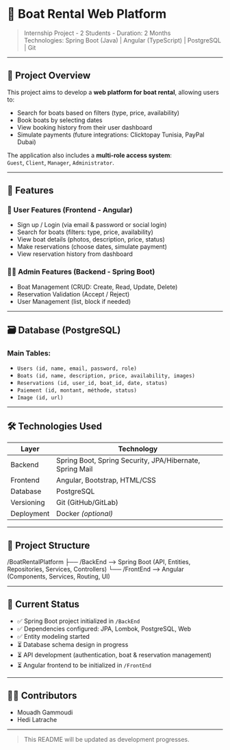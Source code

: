# 🌊 Boat Rental Web Platform

> Internship Project - 2 Students - Duration: 2 Months  
> Technologies: Spring Boot (Java) | Angular (TypeScript) | PostgreSQL | Git

---

## 🚀 Project Overview

This project aims to develop a **web platform for boat rental**, allowing users to:

- Search for boats based on filters (type, price, availability)
- Book boats by selecting dates
- View booking history from their user dashboard
- Simulate payments (future integrations: Clicktopay Tunisia, PayPal Dubai)

The application also includes a **multi-role access system**:  
`Guest`, `Client`, `Manager`, `Administrator`.

---

## 🧩 Features

### 👤 User Features (Frontend - Angular)

- Sign up / Login (via email & password or social login)
- Search for boats (filters: type, price, availability)
- View boat details (photos, description, price, status)
- Make reservations (choose dates, simulate payment)
- View reservation history from dashboard

### 👨‍💼 Admin Features (Backend - Spring Boot)

- Boat Management (CRUD: Create, Read, Update, Delete)
- Reservation Validation (Accept / Reject)
- User Management (list, block if needed)

---

## 🗃️ Database (PostgreSQL)

### Main Tables:
- `Users (id, name, email, password, role)`
- `Boats (id, name, description, price, availability, images)`
- `Reservations (id, user_id, boat_id, date, status)`
- `Paiement (id, montant, méthode, status)`
- `Image (id, url)`

---

## 🛠️ Technologies Used

| Layer        | Technology                                                             |
|--------------|------------------------------------------------------------------------|
| Backend      | Spring Boot, Spring Security, JPA/Hibernate, Spring Mail              |
| Frontend     | Angular, Bootstrap, HTML/CSS                                           |
| Database     | PostgreSQL                                                             |
| Versioning   | Git (GitHub/GitLab)                                                    |
| Deployment   | Docker *(optional)*                                                    |

---

## 📁 Project Structure

/BoatRentalPlatform
├── /BackEnd --> Spring Boot (API, Entities, Repositories, Services, Controllers)
└── /FrontEnd --> Angular (Components, Services, Routing, UI)


---

## 📌 Current Status

- ✅ Spring Boot project initialized in `/BackEnd`
- ✅ Dependencies configured: JPA, Lombok, PostgreSQL, Web
- ✅ Entity modeling started
- ⏳ Database schema design in progress
- ⏳ API development (authentication, boat & reservation management)
- ⏳ Angular frontend to be initialized in `/FrontEnd`

---

## 👨‍💻 Contributors

- Mouadh Gammoudi  
- Hedi Latrache

---

> This README will be updated as development progresses.

